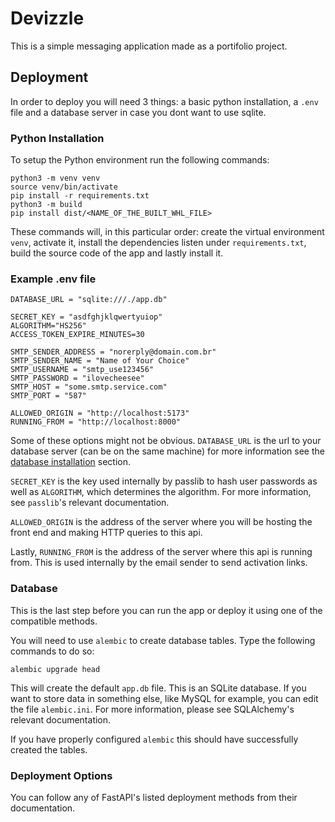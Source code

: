 # Devizzle

This is a simple messaging application made as a portifolio project.

## Deployment

In order to deploy you will need 3 things: a basic python installation, a `.env` file and a database server in case you dont want to use sqlite.

### Python Installation

To setup the Python environment run the following commands:

```
python3 -m venv venv
source venv/bin/activate
pip install -r requirements.txt
python3 -m build
pip install dist/<NAME_OF_THE_BUILT_WHL_FILE>
```

These commands will, in this particular order: create the virtual environment `venv`, activate it, install the dependencies listen under `requirements.txt`, build the source code of the app and lastly install it.

### Example .env file

```
DATABASE_URL = "sqlite:///./app.db"

SECRET_KEY = "asdfghjklqwertyuiop"
ALGORITHM="HS256"
ACCESS_TOKEN_EXPIRE_MINUTES=30

SMTP_SENDER_ADDRESS = "norerply@domain.com.br"
SMTP_SENDER_NAME = "Name of Your Choice"
SMTP_USERNAME = "smtp_use123456"
SMTP_PASSWORD = "ilovecheesee"
SMTP_HOST = "some.smtp.service.com"
SMTP_PORT = "587"

ALLOWED_ORIGIN = "http://localhost:5173"
RUNNING_FROM = "http://localhost:8000"
```

Some of these options might not be obvious. `DATABASE_URL` is the url to your database server (can be on the same machine) for more information see the [database installation](#database) section.

`SECRET_KEY` is the key used internally by passlib to hash user passwords as well as `ALGORITHM`, which determines the algorithm. For more information, see `passlib`'s relevant documentation.

`ALLOWED_ORIGIN` is the address of the server where you will be hosting the front end and making HTTP queries to this api.

Lastly, `RUNNING_FROM` is the address of the server where this api is running from. This is used internally by the email sender to send activation links.

### Database

This is the last step before you can run the app or deploy it using one of the compatible methods.

You will need to use `alembic` to create database tables. Type the following commands to do so:

```
alembic upgrade head
```

This will create the default `app.db` file. This is an SQLite database. If you want to store data in something else, like MySQL for example, you can edit the file `alembic.ini`. For more information, please see SQLAlchemy's relevant documentation.

If you have properly configured `alembic` this should have successfully created the tables.

### Deployment Options

You can follow any of FastAPI's listed deployment methods from their documentation.
